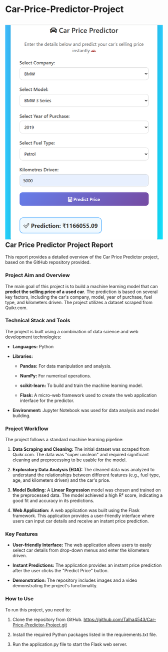 # Car-Price-Predictor-Project
![image alt](https://github.com/Talha4543/Car-Price-Predictor-Project/blob/6243b41a6ee53a1437ae7299348ac75edc55ea88/1.PNG)
Car Price Predictor Project Report
----------------------------------

This report provides a detailed overview of the Car Price Predictor project, based on the GitHub repository provided.

### Project Aim and Overview

The main goal of this project is to build a machine learning model that can **predict the selling price of a used car**. The prediction is based on several key factors, including the car's company, model, year of purchase, fuel type, and kilometers driven. The project utilizes a dataset scraped from Quikr.com.

### Technical Stack and Tools

The project is built using a combination of data science and web development technologies:

*   **Languages:** Python
    
*   **Libraries:**
    
    *   **Pandas:** For data manipulation and analysis.
        
    *   **NumPy:** For numerical operations.
        
    *   **scikit-learn:** To build and train the machine learning model.
        
    *   **Flask:** A micro-web framework used to create the web application interface for the predictor.
        
*   **Environment:** Jupyter Notebook was used for data analysis and model building.
    

### Project Workflow

The project follows a standard machine learning pipeline:

1.  **Data Scraping and Cleaning:** The initial dataset was scraped from Quikr.com. The data was "super unclean" and required significant cleaning and preprocessing to be usable for the model.
    
2.  **Exploratory Data Analysis (EDA):** The cleaned data was analyzed to understand the relationships between different features (e.g., fuel type, age, and kilometers driven) and the car's price.
    
3.  **Model Building:** A **Linear Regression** model was chosen and trained on the preprocessed data. The model achieved a high R² score, indicating a good fit and accuracy in its predictions.
    
4.  **Web Application:** A web application was built using the Flask framework. This application provides a user-friendly interface where users can input car details and receive an instant price prediction.
    

### Key Features

*   **User-friendly Interface:** The web application allows users to easily select car details from drop-down menus and enter the kilometers driven.
    
*   **Instant Predictions:** The application provides an instant price prediction after the user clicks the "Predict Price" button.
    
*   **Demonstration:** The repository includes images and a video demonstrating the project's functionality.
    

### How to Use

To run this project, you need to:

1.  Clone the repository from GitHub. https://github.com/Talha4543/Car-Price-Predictor-Project.git
    
2.  Install the required Python packages listed in the requirements.txt file.
    
3.  Run the application.py file to start the Flask web server.
